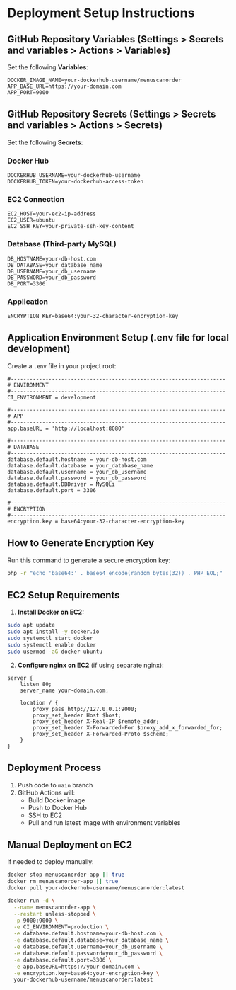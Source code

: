 # Deployment Setup Instructions

## GitHub Repository Variables (Settings > Secrets and variables > Actions > Variables)

Set the following **Variables**:

```
DOCKER_IMAGE_NAME=your-dockerhub-username/menuscanorder
APP_BASE_URL=https://your-domain.com
APP_PORT=9000
```

## GitHub Repository Secrets (Settings > Secrets and variables > Actions > Secrets)

Set the following **Secrets**:

### Docker Hub
```
DOCKERHUB_USERNAME=your-dockerhub-username
DOCKERHUB_TOKEN=your-dockerhub-access-token
```

### EC2 Connection
```
EC2_HOST=your-ec2-ip-address
EC2_USER=ubuntu
EC2_SSH_KEY=your-private-ssh-key-content
```

### Database (Third-party MySQL)
```
DB_HOSTNAME=your-db-host.com
DB_DATABASE=your_database_name
DB_USERNAME=your_db_username
DB_PASSWORD=your_db_password
DB_PORT=3306
```

### Application
```
ENCRYPTION_KEY=base64:your-32-character-encryption-key
```

## Application Environment Setup (.env file for local development)

Create a `.env` file in your project root:

```env
#--------------------------------------------------------------------
# ENVIRONMENT
#--------------------------------------------------------------------
CI_ENVIRONMENT = development

#--------------------------------------------------------------------
# APP
#--------------------------------------------------------------------
app.baseURL = 'http://localhost:8080'

#--------------------------------------------------------------------
# DATABASE
#--------------------------------------------------------------------
database.default.hostname = your-db-host.com
database.default.database = your_database_name
database.default.username = your_db_username
database.default.password = your_db_password
database.default.DBDriver = MySQLi
database.default.port = 3306

#--------------------------------------------------------------------
# ENCRYPTION
#--------------------------------------------------------------------
encryption.key = base64:your-32-character-encryption-key
```

## How to Generate Encryption Key

Run this command to generate a secure encryption key:
```bash
php -r "echo 'base64:' . base64_encode(random_bytes(32)) . PHP_EOL;"
```

## EC2 Setup Requirements

1. **Install Docker on EC2:**
```bash
sudo apt update
sudo apt install -y docker.io
sudo systemctl start docker
sudo systemctl enable docker
sudo usermod -aG docker ubuntu
```

2. **Configure nginx on EC2** (if using separate nginx):
```nginx
server {
    listen 80;
    server_name your-domain.com;
    
    location / {
        proxy_pass http://127.0.0.1:9000;
        proxy_set_header Host $host;
        proxy_set_header X-Real-IP $remote_addr;
        proxy_set_header X-Forwarded-For $proxy_add_x_forwarded_for;
        proxy_set_header X-Forwarded-Proto $scheme;
    }
}
```

## Deployment Process

1. Push code to `main` branch
2. GitHub Actions will:
   - Build Docker image
   - Push to Docker Hub
   - SSH to EC2
   - Pull and run latest image with environment variables

## Manual Deployment on EC2

If needed to deploy manually:
```bash
docker stop menuscanorder-app || true
docker rm menuscanorder-app || true
docker pull your-dockerhub-username/menuscanorder:latest

docker run -d \
  --name menuscanorder-app \
  --restart unless-stopped \
  -p 9000:9000 \
  -e CI_ENVIRONMENT=production \
  -e database.default.hostname=your-db-host.com \
  -e database.default.database=your_database_name \
  -e database.default.username=your_db_username \
  -e database.default.password=your_db_password \
  -e database.default.port=3306 \
  -e app.baseURL=https://your-domain.com \
  -e encryption.key=base64:your-encryption-key \
  your-dockerhub-username/menuscanorder:latest
```